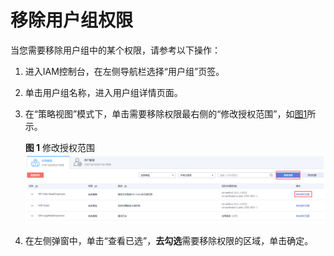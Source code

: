 # 移除用户组权限<a name="iam_03_0004"></a>

当您需要移除用户组中的某个权限，请参考以下操作：

1.  进入IAM控制台，在左侧导航栏选择“用户组”页签。
2.  单击用户组名称，进入用户组详情页面。
3.  在“策略视图”模式下，单击需要移除权限最右侧的“修改授权范围”，如[图1](#fig1983319391470)所示。

    **图 1**  修改授权范围<a name="fig1983319391470"></a>  
    ![](figures/修改授权范围.png "修改授权范围")

4.  在左侧弹窗中，单击“查看已选”，**去勾选**需要移除权限的区域，单击确定。

